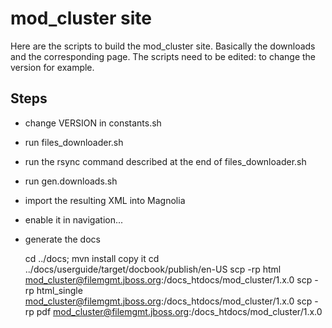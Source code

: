 mod_cluster site
================
Here are the scripts to build the mod_cluster site.
Basically the downloads and the corresponding page.
The scripts need to be edited: to change the version for example.

Steps
-----
 * change VERSION in constants.sh
 * run files_downloader.sh
 * run the rsync command described at the end of files_downloader.sh
 * run gen.downloads.sh
 * import the resulting XML into Magnolia
 * enable it in navigation...
 * generate the docs

    cd ../docs; mvn install
    copy it
    cd ../docs/userguide/target/docbook/publish/en-US
    scp -rp html mod_cluster@filemgmt.jboss.org:/docs_htdocs/mod_cluster/1.x.0
    scp -rp html_single mod_cluster@filemgmt.jboss.org:/docs_htdocs/mod_cluster/1.x.0
    scp -rp pdf mod_cluster@filemgmt.jboss.org:/docs_htdocs/mod_cluster/1.x.0
